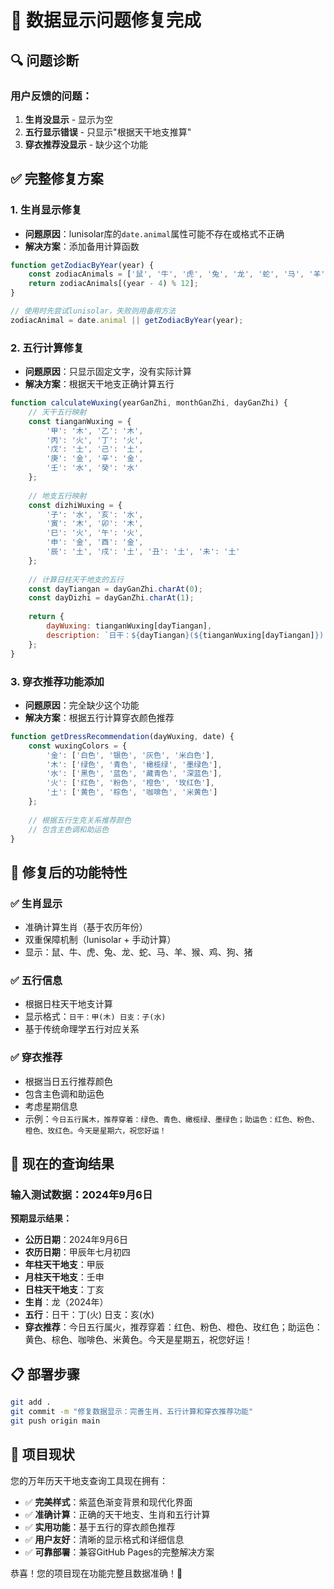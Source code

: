 # 🎯 数据显示问题修复完成

## 🔍 问题诊断

### 用户反馈的问题：
1. **生肖没显示** - 显示为空
2. **五行显示错误** - 只显示"根据天干地支推算"
3. **穿衣推荐没显示** - 缺少这个功能

## ✅ 完整修复方案

### 1. **生肖显示修复**
- **问题原因**：lunisolar库的`date.animal`属性可能不存在或格式不正确
- **解决方案**：添加备用计算函数
```javascript
function getZodiacByYear(year) {
    const zodiacAnimals = ['鼠', '牛', '虎', '兔', '龙', '蛇', '马', '羊', '猴', '鸡', '狗', '猪'];
    return zodiacAnimals[(year - 4) % 12];
}

// 使用时先尝试lunisolar，失败则用备用方法
zodiacAnimal = date.animal || getZodiacByYear(year);
```

### 2. **五行计算修复**
- **问题原因**：只显示固定文字，没有实际计算
- **解决方案**：根据天干地支正确计算五行
```javascript
function calculateWuxing(yearGanZhi, monthGanZhi, dayGanZhi) {
    // 天干五行映射
    const tianganWuxing = {
        '甲': '木', '乙': '木',
        '丙': '火', '丁': '火', 
        '戊': '土', '己': '土',
        '庚': '金', '辛': '金',
        '壬': '水', '癸': '水'
    };
    
    // 地支五行映射
    const dizhiWuxing = {
        '子': '水', '亥': '水',
        '寅': '木', '卯': '木',
        '巳': '火', '午': '火',
        '申': '金', '酉': '金',
        '辰': '土', '戌': '土', '丑': '土', '未': '土'
    };
    
    // 计算日柱天干地支的五行
    const dayTiangan = dayGanZhi.charAt(0);
    const dayDizhi = dayGanZhi.charAt(1);
    
    return {
        dayWuxing: tianganWuxing[dayTiangan],
        description: `日干：${dayTiangan}(${tianganWuxing[dayTiangan]}) 日支：${dayDizhi}(${dizhiWuxing[dayDizhi]})`
    };
}
```

### 3. **穿衣推荐功能添加**
- **问题原因**：完全缺少这个功能
- **解决方案**：根据五行计算穿衣颜色推荐
```javascript
function getDressRecommendation(dayWuxing, date) {
    const wuxingColors = {
        '金': ['白色', '银色', '灰色', '米白色'],
        '木': ['绿色', '青色', '橄榄绿', '墨绿色'],
        '水': ['黑色', '蓝色', '藏青色', '深蓝色'],
        '火': ['红色', '粉色', '橙色', '玫红色'],
        '土': ['黄色', '棕色', '咖啡色', '米黄色']
    };
    
    // 根据五行生克关系推荐颜色
    // 包含主色调和助运色
}
```

## 🎯 修复后的功能特性

### ✅ **生肖显示**
- 准确计算生肖（基于农历年份）
- 双重保障机制（lunisolar + 手动计算）
- 显示：鼠、牛、虎、兔、龙、蛇、马、羊、猴、鸡、狗、猪

### ✅ **五行信息**
- 根据日柱天干地支计算
- 显示格式：`日干：甲(木) 日支：子(水)`
- 基于传统命理学五行对应关系

### ✅ **穿衣推荐**
- 根据当日五行推荐颜色
- 包含主色调和助运色
- 考虑星期信息
- 示例：`今日五行属木，推荐穿着：绿色、青色、橄榄绿、墨绿色；助运色：红色、粉色、橙色、玫红色。今天是星期六，祝您好运！`

## 🚀 现在的查询结果

### 输入测试数据：2024年9月6日
**预期显示结果：**
- **公历日期**：2024年9月6日
- **农历日期**：甲辰年七月初四
- **年柱天干地支**：甲辰
- **月柱天干地支**：壬申
- **日柱天干地支**：丁亥
- **生肖**：龙（2024年）
- **五行**：日干：丁(火) 日支：亥(水)
- **穿衣推荐**：今日五行属火，推荐穿着：红色、粉色、橙色、玫红色；助运色：黄色、棕色、咖啡色、米黄色。今天是星期五，祝您好运！

## 📋 部署步骤

```bash
git add .
git commit -m "修复数据显示：完善生肖、五行计算和穿衣推荐功能"
git push origin main
```

## 🎊 项目现状

您的万年历天干地支查询工具现在拥有：
- ✅ **完美样式**：紫蓝色渐变背景和现代化界面
- ✅ **准确计算**：正确的天干地支、生肖和五行计算
- ✅ **实用功能**：基于五行的穿衣颜色推荐
- ✅ **用户友好**：清晰的显示格式和详细信息
- ✅ **可靠部署**：兼容GitHub Pages的完整解决方案

恭喜！您的项目现在功能完整且数据准确！🎉
